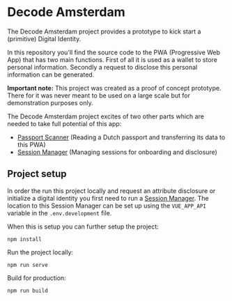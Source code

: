 # Decode Amsterdam

The Decode Amsterdam project provides a prototype to kick start a (primitive) Digital Identity.

In this repository you'll find the source code to the PWA (Progressive Web App) that has two main functions.
First of all it is used as a wallet to store personal information. Secondly a request to disclose this personal information can be generated.

**Important note:**
This project was created as a proof of concept prototype. There for it was never meant to be used on a large scale but for demonstration purposes only.
  
The Decode Amsterdam project excites of two other parts which are needed to take full potential of this app:

* [Passport Scanner](#) (Reading a Dutch passport and transferring its data to this PWA)
* [Session Manager](#) (Managing sessions for onboarding and disclosure)


## Project setup

In order the run this project locally and request an attribute disclosure or initialize a digital identity you first need to run a [Session Manager](#). The location to this Session Manager can be set up using the `VUE_APP_API` variable in the `.env.development` file.

When this is setup you can further setup the project:

```
npm install
```

Run the project locally:

```
npm run serve
```

Build for production:
```
npm run build
```
